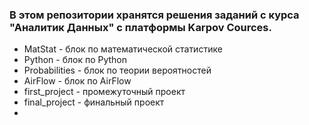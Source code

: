 ### В этом репозитории хранятся решения заданий с курса "Аналитик Данных" с платформы Karpov Cources.
- MatStat - блок по математической статистике
- Python - блок по Python
- Probabilities - блок по теории вероятностей
- AirFlow - блок по AirFlow
- first_project - промежуточный проект
- final_project - финальный проект
- 
